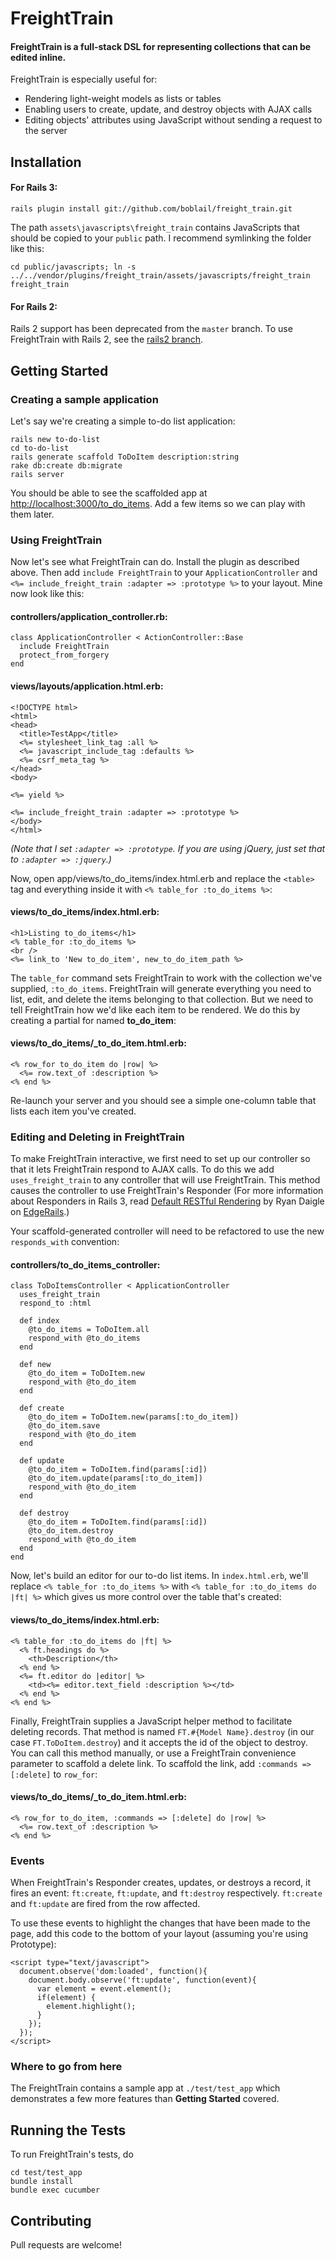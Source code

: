 # FreightTrain

#### FreightTrain is a full-stack DSL for representing collections that can be edited inline.

FreightTrain is especially useful for:

- Rendering light-weight models as lists or tables
- Enabling users to create, update, and destroy objects with AJAX calls
- Editing objects' attributes using JavaScript without sending a request to the server



## Installation

#### For Rails 3:

    rails plugin install git://github.com/boblail/freight_train.git

The path `assets\javascripts\freight_train` contains JavaScripts that should be copied to your `public` path. I recommend symlinking the folder like this:

    cd public/javascripts; ln -s ../../vendor/plugins/freight_train/assets/javascripts/freight_train freight_train 

#### For Rails 2:

Rails 2 support has been deprecated from the `master` branch. To use FreightTrain with Rails 2, see the [rails2 branch](https://github.com/boblail/freight_train/tree/rails2).



## Getting Started

### Creating a sample application

Let's say we're creating a simple to-do list application:

    rails new to-do-list
    cd to-do-list
    rails generate scaffold ToDoItem description:string
    rake db:create db:migrate
    rails server
    
You should be able to see the scaffolded app at [http://localhost:3000/to_do_items](http://localhost:3000/to_do_items). Add a few items so we can play with them later.



### Using FreightTrain

Now let's see what FreightTrain can do. Install the plugin as described above. Then add `include FreightTrain` to your `ApplicationController` and `<%= include_freight_train :adapter => :prototype %>` to your layout. Mine now look like this:

#### controllers/application_controller.rb:

    class ApplicationController < ActionController::Base
      include FreightTrain
      protect_from_forgery
    end 

#### views/layouts/application.html.erb:

    <!DOCTYPE html>
    <html>
    <head>
      <title>TestApp</title>
      <%= stylesheet_link_tag :all %>
      <%= javascript_include_tag :defaults %>
      <%= csrf_meta_tag %>
    </head>
    <body>

    <%= yield %>

    <%= include_freight_train :adapter => :prototype %>
    </body>
    </html>

_(Note that I set `:adapter => :prototype`. If you are using jQuery, just set that to `:adapter => :jquery`.)_

Now, open app/views/to_do_items/index.html.erb and replace the `<table>` tag and everything inside it with `<% table_for :to_do_items %>`:

#### views/to_do_items/index.html.erb:

    <h1>Listing to_do_items</h1>
    <% table_for :to_do_items %>
    <br />
    <%= link_to 'New to_do_item', new_to_do_item_path %>

The `table_for` command sets FreightTrain to work with the collection we've supplied, `:to_do_items`. FreightTrain will generate everything you need to list, edit, and delete the items belonging to that collection. But we need to tell FreightTrain how we'd like each item to be rendered. We do this by creating a partial for named **to_do_item**:

#### views/to_do_items/_to_do_item.html.erb:

    <% row_for to_do_item do |row| %>
      <%= row.text_of :description %>
    <% end %>

Re-launch your server and you should see a simple one-column table that lists each item you've created.



### Editing and Deleting in FreightTrain

To make FreightTrain interactive, we first need to set up our controller so that it lets FreightTrain respond to AJAX calls. To do this we add `uses_freight_train` to any controller that will use FreightTrain. This method causes the controller to use FreightTrain's Responder (For more information about Responders in Rails 3, read [Default RESTful Rendering](http://edgerails.info/articles/what-s-new-in-edge-rails/2009/08/10/what-s-new-in-edge-rails-default-restful-rendering/) by Ryan Daigle on [EdgeRails](edgerails.info).)

Your scaffold-generated controller will need to be refactored to use the new `responds_with` convention:

#### controllers/to_do_items_controller:

    class ToDoItemsController < ApplicationController
      uses_freight_train
      respond_to :html
  
      def index
        @to_do_items = ToDoItem.all
        respond_with @to_do_items
      end

      def new
        @to_do_item = ToDoItem.new
        respond_with @to_do_item
      end

      def create
        @to_do_item = ToDoItem.new(params[:to_do_item])
        @to_do_item.save
        respond_with @to_do_item
      end

      def update
        @to_do_item = ToDoItem.find(params[:id])
        @to_do_item.update(params[:to_do_item])
        respond_with @to_do_item
      end

      def destroy
        @to_do_item = ToDoItem.find(params[:id])
        @to_do_item.destroy
        respond_with @to_do_item
      end
    end

Now, let's build an editor for our to-do list items. In `index.html.erb`, we'll replace `<% table_for :to_do_items %>` with `<% table_for :to_do_items do |ft| %>` which gives us more control over the table that's created:

#### views/to_do_items/index.html.erb:

    <% table_for :to_do_items do |ft| %>
      <% ft.headings do %>
        <th>Description</th>
      <% end %>
      <%= ft.editor do |editor| %>
        <td><%= editor.text_field :description %></td>
      <% end %>
    <% end %>
    
Finally, FreightTrain supplies a JavaScript helper method to facilitate deleting records. That method is named `FT.#{Model Name}.destroy` (in our case `FT.ToDoItem.destroy`) and it accepts the id of the object to destroy. You can call this method manually, or use a FreightTrain convenience parameter to scaffold a delete link. To scaffold the link, add `:commands => [:delete]` to `row_for`:

#### views/to_do_items/_to_do_item.html.erb:

    <% row_for to_do_item, :commands => [:delete] do |row| %>
      <%= row.text_of :description %>
    <% end %>



### Events

When FreightTrain's Responder creates, updates, or destroys a record, it fires an event: `ft:create`, `ft:update`, and `ft:destroy` respectively. `ft:create` and `ft:update` are fired from the row affected.

To use these events to highlight the changes that have been made to the page, add this code to the bottom of your layout (assuming you're using Prototype):

    <script type="text/javascript">
      document.observe('dom:loaded', function(){
        document.body.observe('ft:update', function(event){
          var element = event.element();
          if(element) {
            element.highlight();
          }
        });
      });
    </script>



### Where to go from here

The FreightTrain contains a sample app at `./test/test_app` which demonstrates a few more features than **Getting Started** covered.



## Running the Tests

To run FreightTrain's tests, do

    cd test/test_app
    bundle install
    bundle exec cucumber



## Contributing

Pull requests are welcome!